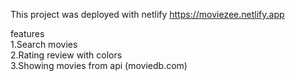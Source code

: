 This project was deployed with netlify 
https://moviezee.netlify.app

features <br>
  1.Search movies <br>
  2.Rating review with colors <br>
  3.Showing movies from api (moviedb.com) <br>
